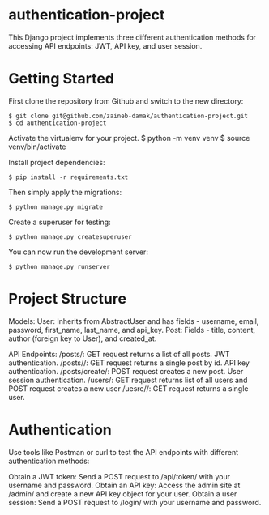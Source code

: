 # authentication-project

This Django project implements three different authentication methods for accessing API endpoints: JWT, API key, and user session.

# Getting Started

First clone the repository from Github and switch to the new directory:

    $ git clone git@github.com/zaineb-damak/authentication-project.git
    $ cd authentication-project
    
Activate the virtualenv for your project.
    $ python -m venv venv
    $ source venv/bin/activate
    
Install project dependencies:

    $ pip install -r requirements.txt
    
Then simply apply the migrations:

    $ python manage.py migrate
    
Create a superuser for testing: 
    
    $ python manage.py createsuperuser

You can now run the development server:

    $ python manage.py runserver

# Project Structure

Models:
User: Inherits from AbstractUser and has fields - username, email, password, first_name, last_name, and api_key.
Post: Fields - title, content, author (foreign key to User), and created_at.

API Endpoints:
/posts/: GET request returns a list of all posts. JWT authentication.
/posts/<id>/: GET request returns a single post by id. API key authentication.
/posts/create/: POST request creates a new post. User session authentication.
/users/: GET request returns list of all users and POST request creates a new user
/uesre/<id>/: GET request returns a single user.

# Authentication

Use tools like Postman or curl to test the API endpoints with different authentication methods:

Obtain a JWT token: Send a POST request to /api/token/ with your username and password.
Obtain an API key: Access the admin site at /admin/ and create a new API key object for your user.
Obtain a user session: Send a POST request to /login/ with your username and password.

